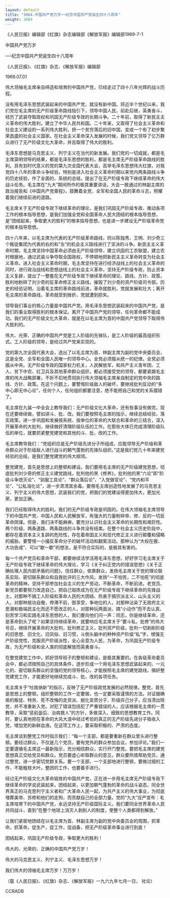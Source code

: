 ```yaml
---
layout: default
title: "3664.中国共产党万岁──纪念中国共产党诞生四十八周年"
weight: 3664
---
```


《人民日报》编辑部《红旗》杂志编辑部《解放军报》编辑部1969-7-1

中国共产党万岁

──纪念中国共产党诞生四十八周年

《人民日报》、《红旗》杂志、《解放军报》编辑部

1969.07.01

伟大领袖毛主席亲自缔造和培育的中国共产党，已经走过了四十八年光辉的战斗历程。

没有用毛泽东思想武装起来的中国共产党，就没有新中国。将近半个世纪以来，我们党在毛主席的无产阶级革命路线指引下，领导中国人民，前赴后继，英勇奋斗，经历了武装夺取政权和巩固无产阶级专政的长期斗争。二十年前，取得了新民主主义革命的伟大胜利，建立了中华人民共和国。二十年来，又取得了社会主义革命和社会主义建设的一系列伟大胜利，把一个贫穷落后的旧中国，变成一个有了初步繁荣昌盛的社会主义国家。在社会主义革命深入发展的时候，我们党又领导了亿万群众进行了无产阶级文化大革命，并且取得了伟大的胜利。

毛泽东思想是马克思主义、列宁主义在当代的新发展。我们党的一切成就，都是毛主席英明领导的结果，都是毛泽东思想的胜利，都是毛主席无产阶级革命路线的胜利。具有划时代意义的党的第九次全国代表大会，高举毛泽东思想伟大红旗，对我党四十八年的革命斗争经验，特别是进入社会主义革命时期以来党内两条路线斗争的历史经验，作了全面的、系统的总结，提出了在无产阶级专政下继续革命的伟大战斗任务。毛主席在“九大”期间所作的极其重要讲话，大会一致通过的林副主席的政治报告和《中国共产党章程》，鼓舞着全党、全军和全国人民的革命斗志，照耀着我们继续前进的道路。

毛主席关于无产阶级专政下继续革命的理论，是我们巩固无产阶级专政、推动各项工作的根本指导思想，是我们加强全党和全国革命人民大团结的根本指导思想，是“团结起来，争取更大的胜利”的根本指导思想，也是进一步建设无产阶级革命党的根本指导思想。

四十八年来，以毛主席为代表的无产阶级革命路线，同以陈独秀、王明、刘少奇三个叛徒集团为代表的右的和“左”的机会主义路线进行了坚决的斗争。新民主主义革命时期，毛主席坚持中国革命必须由无产阶级领导，建立巩固的工农联盟，建立农村根据地，通过武装斗争夺取全国政权，不停顿地把新民主主义革命转变为社会主义革命。进入社会主义革命时期，毛主席坚持在进行经济战线上的社会主义革命的同时，进行政治战线和思想战线上的社会主义革命，坚持无产阶级专政，防止资本主义复辟，提出了一整套在无产阶级专政下继续革命的理论、路线、方针、政策，胜利地粉碎了刘少奇的反革命修正主义路线，摧毁了刘少奇的资产阶级司令部。历史的经验证明，沿着毛主席的革命路线前进，革命就胜利，党就发展和壮大；离开毛主席的革命路线，革命就受到挫折，党就遭到损失。

领导我们事业的核心力量是中国共产党。用毛泽东思想武装起来的中国共产党，是我们的事业取得胜利的根本保证。离开了中国共产党的领导，任何革命都不能成功。我们的无产阶级文化大革命，就是在以毛主席为首的中国共产党领导下取得伟大胜利的。

伟大、光荣、正确的中国共产党是工人阶级的先锋队，是工人阶级的最高组织形式。工人阶级的领导，是经过共产党来实现的。

党的第九次全国代表大会，选出了以毛主席为首、林副主席为副的党中央委员会，这是全党、全军和全国人民唯一的领导中心。全党必须服从统一的纪律。全党必须服从中央。无产阶级专政的国家权力机关，人民解放军，和共产主义青年团、工人、贫下中农、红卫兵及其他革命群众组织，都必须接受党的领导，都要紧跟毛主席的伟大战略部署，不折不扣地贯彻执行伟大领袖毛主席亲自制定的党中央的路线、方针、政策。在这个问题上，要警惕阶级敌人的破坏，要继续批判反动的“多中心即无中心论”，任何个人，任何组织都要注意，绝不能把自己和党的关系摆错了。

毛主席在九届一中全会上教导我们：无产阶级文化大革命，还有些事没有做完，现在还要继续做，譬如讲斗、批、改。我们要按照毛主席的指示，继续总结经验，落实政策，进一步巩固和发展按系统、按单位的革命的大联合和革命的三结合，深入开展革命的大批判，继续做好清理阶级队伍的工作。在那些大体已完成清理阶级队伍的单位，就要抓紧整党建党和其他的斗、批、改的工作。

毛主席教导我们：“党组织应是无产阶级先进分子所组成，应能领导无产阶级和革命群众对于阶级敌人进行战斗的朝气蓬勃的先锋队组织。”这是我们党几十年来建党经验的总结，是我们整党建党的伟大纲领。

整党建党，首先是思想上的整顿和建设。我们要用毛主席的无产阶级建党思想，彻底批判刘少奇的修正主义建党路线，批判他的黑《修养》，批判他的黑“六论”即“阶级斗争熄灭论”、“驯服工具论”、“群众落后论”、“入党做官论”、“党内和平论”、“公私溶化论”，进一步肃清其余毒。要用毛主席创造性地发展了的马克思主义、列宁主义的伟大思想，武装我们的党，把我们的党建设得更加伟大，更加光荣，更加正确。

我们已经取得伟大的胜利。我们的无产阶级专政是巩固的。在伟大领袖毛主席领导下的中国共产党、中国人民和人民解放军，有强大的力量粉碎帝、修、反的一切反革命阴谋。但是，我们决不能麻痹。要充分认识社会主义革命的长期性和艰巨性。两个阶级、两条道路、两条路线的斗争并没有结束。在整个社会主义历史阶段中，都存在着资本主义复辟的危险性，存在着帝国主义和现代修正主义进行颠覆和侵略的威胁。要警惕一小撮反革命分子的破坏活动和翻案活动。那种认为“大权在握、大功告成”、可以“歇一歇”的想法，是不符合实际的，是极其有害的。

每一个共产党员和革命干部，都要继续活学活用毛泽东思想，好好学习毛主席关于无产阶级专政下继续革命的伟大理论，学习《关于纠正党内的错误思想》《关于正确处理人民内部矛盾的问题》，信任群众，依靠群众，发扬毛主席关于党的理论联系实际、密切联系群众和自我批评的三大作风，发扬“一不怕苦，二不怕死”的彻底革命的精神，坚持干部参加社会主义的生产劳动，不断革命，不断前进。老党员、新党员都要努力改造自己，把自己锻炼成为在无产阶级专政下继续革命的先锋战士。对那种不搞工人阶级和革命人民的大团结、热衷于搞宗派主义、山头主义的人，对那种居功自傲，停滞不前，图享受，争地位的人，对那种沾染了无政府主义思潮和极端民主化而还不愿改正的人，对那种玩两面派、搞“小动作”而不去认真、刻苦学习和实践毛泽东思想的人，我们要向他们问一声：同志，你是继续革命，还是革命到头了呢？如果坚持继续革命，就要响应毛主席关于“要斗私，批修”的伟大号召，继续开展革命的大批判，批判修正主义，批判资产阶级，批判一切剥削阶级的旧思想、旧文化、旧风俗、旧习惯，斗倒头脑中的种种资产阶级“私”字，增强无产阶级党性，克服资产阶级派性，全心全意为人民，为革命，为巩固无产阶级专政，为无产阶级和全人类的彻底解放而英勇奋斗。

在整党建党工作中，抓好领导班子的整顿和建设，是极其重要的。在各级革命委员会中，都必须按照自己的具体条件，逐步形成一个用毛泽东思想武装起来的、一元化的、密切联系群众的坚强的党的领导核心，才能按照毛主席的建党路线，搞好整党建党工作，才能更好地继续完成斗、批、改的各项任务。

毛主席关于“吐故纳新”的指示，反映了无产阶级政党发展的必然规律。整党，首先是思想上的整顿。组织整顿的工作一定要做，也一定要采取谨慎的方法。对证据确凿的叛徒、特务、死不改悔的走资派、蜕化变质分子、阶级异己分子，应当清出除党，并不准重新入党。对犯了错误包括犯了严重错误的人，应该根据毛主席的一贯教导，采取“惩前毖后、治病救人”的方针，多做深入、细致的思想教育工作。同时，要认真地把在革命的大风大浪中经过考验的真正的无产阶级先进分子吸收入党，增加党的新鲜血液。在这项工作上，要采取积极的、严肃的态度。

毛主席谈到整党工作时指示我们：“每一个支部，都是要重新在群众里头进行整顿。要经过群众，不仅是几个党员，要有党外的群众参加会议，参加评论。”我们一定要遵循毛主席这一最新指示，充分相信群众，实行开门整党。要把毛主席的建党思想真正交给党员和群众。党员要虚心听取群众的意见，群众要热情帮助党员，通过整党，进一步密切党群关系。要一个支部、一个支部地进行整顿，要做过细的工作，不能粗枝大叶。整团的工作，也要着手进行。

经过无产阶级文化大革命锻炼的中国共产党，正在进一步用毛主席无产阶级专政下继续革命的学说武装起来，团结起来，以更加朝气蓬勃的革命的战斗姿态，同全世界真正的马克思列宁主义者和广大革命人民一起，为共产主义的伟大事业，为彻底埋葬美帝、苏修和他们的走狗，而贡献自己的全部力量。党的“九大”庄严宣布：毛主席培育下的中国共产党，永远坚持无产阶级国际主义。我们要同全世界革命人民共同战斗，直到“在整个地球上消灭人剥削人的制度，使整个人类都得到解放。”

让我们紧密地团结在以毛主席为首、林副主席为副的党中央委员会的周围，抓革命，抓革命，促生产，促工作，促战备，把无产阶级革命事业进行到底！

团结起来，巩固无产阶级专政，争取更大的胜利！

伟大的、光荣的、正确的中国共产党万岁！

伟大的马克思主义、列宁主义、毛泽东思想万岁！

我们伟大的领袖毛主席万岁！万万岁！

（载《人民日报》、《红旗》杂志、《解放军报》一九六九年七月一日， 社论）

CCRADB

